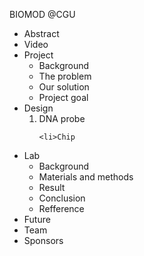 BIOMOD @CGU
<ul>
  <li>Abstract
    
  <li>Video
  <li>Project
   <ul>
    <li>Background
    <li>The problem
    <li>Our solution
    <li>Project goal
   </ul>
  <li>Design
   <ol>
    <li>DNA probe
      
    <li>Chip
   </ol>
  <li>Lab
   <ul>
    <li>Background
    <li>Materials and methods
    <li>Result
    <li>Conclusion
    <li>Refference
   </ul>
  <li>Future
  <li>Team
  <li>Sponsors
